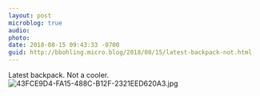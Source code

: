 ```yaml
---
layout: post
microblog: true
audio: 
photo: 
date: 2018-08-15 09:43:33 -0700
guid: http://bbohling.micro.blog/2018/08/15/latest-backpack-not.html
---
```

Latest backpack. Not a cooler.
![43FCE9D4-FA15-488C-B12F-2321EED620A3.jpg](http://micro.brandonbohling.com/uploads/2018/a9cc4bd92f.jpg)
